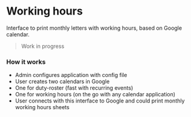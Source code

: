 # Working hours
Interface to print monthly letters with working hours, based on Google calendar.

> Work in progress

### How it works

- Admin configures application with config file
- User creates two calendars in Google
 - One for duty-roster (fast with recurring events)
 - One for working hours (on the go with any calendar application)
- User connects with this interface to Google and could print monthly working hours sheets

